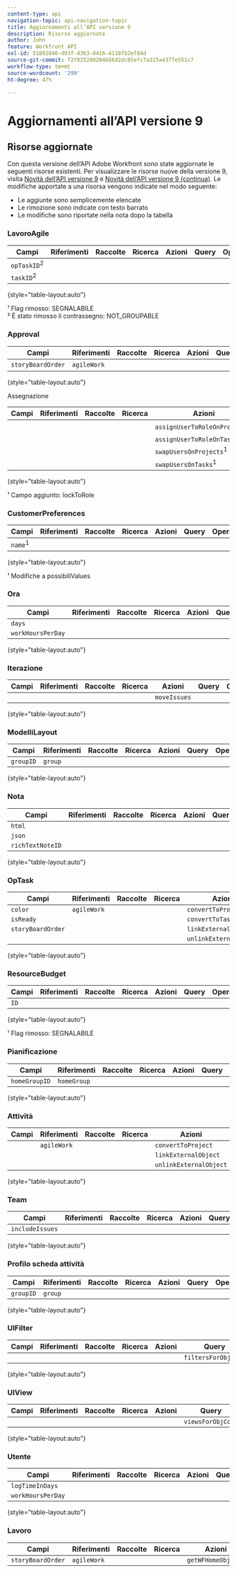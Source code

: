 ```yaml
---
content-type: api
navigation-topic: api-navigation-topic
title: Aggiornamenti all’API versione 9
description: Risorse aggiornate
author: John
feature: Workfront API
exl-id: 51892846-d93f-4363-8416-4118fb2ef84d
source-git-commit: f2f825280204b56d2dc85efc7a315a4377e551c7
workflow-type: tm+mt
source-wordcount: '299'
ht-degree: 47%

---
```


# Aggiornamenti all’API versione 9

## Risorse aggiornate

Con questa versione dell’API Adobe Workfront sono state aggiornate le seguenti risorse esistenti. Per visualizzare le risorse nuove della versione 9, visita [Novità dell’API versione 9](../../wf-api/api/new-api-version-9.md) e [Novità dell’API versione 9 (continua)](../../wf-api/api/new-api-version-9-continue.md). Le modifiche apportate a una risorsa vengono indicate nel modo seguente:

* Le aggiunte sono semplicemente elencate
* Le rimozione sono indicate con testo barrato
* Le modifiche sono riportate nella nota dopo la tabella

### LavoroAgile

| Campi | Riferimenti | Raccolte | Ricerca | Azioni | Query | Operazioni |
|---|---|---|---|---|---|---|
| `opTaskID`<sup>2</sup> |  |  |  |  |  |  |
| `taskID`<sup>2</sup> |  |  |  |  |  |  |

{style=&quot;table-layout:auto&quot;}

¹ Flag rimosso: SEGNALABILE\
² È stato rimosso il contrassegno: NOT_GROUPABLE

### Approval

| Campi | Riferimenti | Raccolte | Ricerca | Azioni | Query | Operazioni |
|---|---|---|---|---|---|---|
| `storyBoardOrder` | `agileWork` |   |   |   |   |   |

{style=&quot;table-layout:auto&quot;}

Assegnazione

| Campi | Riferimenti | Raccolte | Ricerca | Azioni | Query | Operazioni |
|---|---|---|---|---|---|---|
|  |  |  |  | `assignUserToRoleOnProjects`<sup>1</sup> |  |  |
|  |  |  |  | `assignUserToRoleOnTasks`<sup>1</sup> |  |  |
|  |  |  |  | `swapUsersOnProjects`<sup>1</sup> |  |  |
|  |  |  |  | `swapUsersOnTasks`<sup>1</sup> |  |  |

{style=&quot;table-layout:auto&quot;}

¹ Campo aggiunto: lockToRole

### CustomerPreferences

| Campi | Riferimenti | Raccolte | Ricerca | Azioni | Query | Operazioni |
|---|---|---|---|---|---|---|
| `name`<sup>1</sup> |   |   |   |   |   |   |

{style=&quot;table-layout:auto&quot;}

¹ Modifiche a possibiliValues

### Ora

| Campi | Riferimenti | Raccolte | Ricerca | Azioni | Query | Operazioni |
|---|---|---|---|---|---|---|
| `days` |  |  |  |  |  |  |
| `workHoursPerDay` |  |  |  |  |  |  |

{style=&quot;table-layout:auto&quot;}

### Iterazione

| Campi | Riferimenti | Raccolte | Ricerca | Azioni | Query | Operazioni |
|---|---|---|---|---|---|---|
|  |  |  |  | `moveIssues` |  |  |

{style=&quot;table-layout:auto&quot;}

### ModelliLayout

| Campi | Riferimenti | Raccolte | Ricerca | Azioni | Query | Operazioni |
|---|---|---|---|---|---|---|
| `groupID` | `group` |  |  |  |  |  |

{style=&quot;table-layout:auto&quot;}

### Nota

| Campi | Riferimenti | Raccolte | Ricerca | Azioni | Query | Operazioni |
|---|---|---|---|---|---|---|
| `html` |  |  |  |  |  |  |
| `json` |  |  |  |  |  |  |
| `richTextNoteID` |  |  |  |  |  |  |

{style=&quot;table-layout:auto&quot;}

### OpTask

| Campi | Riferimenti | Raccolte | Ricerca | Azioni | Query | Operazioni |
|---|---|---|---|---|---|---|
| `color` | `agileWork` |  |  | `convertToProject` |  |  |
| `isReady` |  |  |  | `convertToTask` |  |  |
| `storyBoardOrder` |  |  |  | `linkExternalObject` |  |  |
|  |  |  |  | `unlinkExternalObject` |  |  |

{style=&quot;table-layout:auto&quot;}

### ResourceBudget

| Campi | Riferimenti | Raccolte | Ricerca | Azioni | Query | Operazioni |
|---|---|---|---|---|---|---|
| `ID` |  |  |  |  |  |  |

{style=&quot;table-layout:auto&quot;}

¹ Flag rimosso: SEGNALABILE

### Pianificazione

| Campi | Riferimenti | Raccolte | Ricerca | Azioni | Query | Operazioni |
|---|---|---|---|---|---|---|
| `homeGroupID` | `homeGroup` |  |  |  |  |  |

{style=&quot;table-layout:auto&quot;}

### Attività

| Campi | Riferimenti | Raccolte | Ricerca | Azioni | Query | Operazioni |
|---|---|---|---|---|---|---|
|  | `agileWork` |  |  | `convertToProject` |  |  |
|  |  |  |  | `linkExternalObject` |  |  |
|  |  |  |  | `unlinkExternalObject` |  |  |

{style=&quot;table-layout:auto&quot;}

### Team

| Campi | Riferimenti | Raccolte | Ricerca | Azioni | Query | Operazioni |
|---|---|---|---|---|---|---|
| `includeIssues` |  |  |  |  |  |  |

{style=&quot;table-layout:auto&quot;}

### Profilo scheda attività

| Campi | Riferimenti | Raccolte | Ricerca | Azioni | Query | Operazioni |
|---|---|---|---|---|---|---|
| `groupID` | `group` |  |  |  |  |  |

{style=&quot;table-layout:auto&quot;}

### UIFilter

| Campi | Riferimenti | Raccolte | Ricerca | Azioni | Query | Operazioni |
|---|---|---|---|---|---|---|
|  |  |  |  |  | `filtersForObjCode` |  |

{style=&quot;table-layout:auto&quot;}

### UIView

| Campi | Riferimenti | Raccolte | Ricerca | Azioni | Query | Operazioni |
|---|---|---|---|---|---|---|
|  |  |  |  |  | `viewsForObjCode` |  |

{style=&quot;table-layout:auto&quot;}

### Utente

| Campi | Riferimenti | Raccolte | Ricerca | Azioni | Query | Operazioni |
|---|---|---|---|---|---|---|
| `logTimeInDays` |  |  |  |  |  |  |
| `workHoursPerDay` |  |  |  |  |  |  |

{style=&quot;table-layout:auto&quot;}

### Lavoro

| Campi | Riferimenti | Raccolte | Ricerca | Azioni | Query | Operazioni |
|---|---|---|---|---|---|---|
| `storyBoardOrder` | `agileWork` |  |  | `getWFHomeObjects` |  |  |
